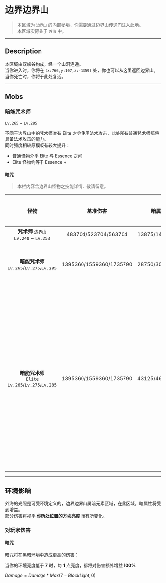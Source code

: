 # 边界边界山

> 本区域为 `边界山` 的内部秘境，你需要通过边界山传送门进入此地。<br>
本区域实际处于 `外海` 中。

---

## Description

本区域由双峡谷构成，经一个山洞连通。<br>
当你进入时，你将在 `(x:766,y:107,z:-1359)` 处，你也可以从这里返回边界山。<br>
当你死亡时，你将于此处复活。

---

## Mobs

### 暗能咒术师

`Lv.265` ~ `Lv.285`

不同于边界山中的咒术师唯有 Elite 才会使用法术攻击，此处所有普通咒术师都将具备法术攻击的能力。<br>
同时强度相较原模板有较大提升：
- 普通怪物介乎 Elite 与 Essence 之间
- Elite 怪物约等于 Essence +

#### 暗咒

> 本栏内容含边界山怪物之技能详情，敬请留意。

|怪物|基准伤害|暗属性强化|无视护甲|特性|
|:--:|:--:|:--:|:--:|---|
|**咒术师** `边界山`<br>`Lv.240` ~ `Lv.253`|483704/523704/563704|13875/14375/15000|否|
|**暗能咒术师**<br>`Lv.265`/`Lv.275`/`Lv.285`|1395360/1559360/1735790|28750/30675/32325|是|受环境增益<sup>[[1]](pages/边界边界山?id=暗咒-1)</sup>
|**暗能咒术师**<br> `Elite` <br>`Lv.265`/`Lv.275`/`Lv.285`|1395360/1559360/1735790|43125/46125/48500|是|受环境增益<sup>[[1]](pages/边界边界山?id=暗咒-1)</sup><br>暗属性强化提供的额外伤害<br>将造成两倍效果


---

## 环境影响

外海的光照是可受环境定义的，边界边界山属暗元素区域，在此区域，暗属性将受到增益。<br>
部分伤害将视乎 **你所处位置的方块亮度** 而有所变化。<br>

### 对玩家伤害

#### 暗咒

暗咒将在黑暗环境中造成更高的伤害：

当你的环境亮度低于 **7** 时，每 **1** 点亮度，都将对伤害额外增益 **100%**

$Damage = Damage * Max(7 - BlockLight , 0)$

